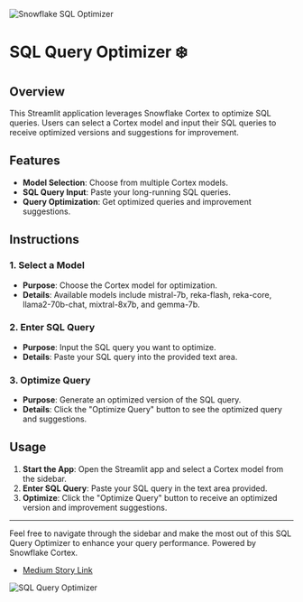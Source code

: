 ![Snowflake SQL Optimizer](https://github.com/Snowflake-Labs/snowflake-demo-streamlit/raw/main/shared_assets/sis-header.jpeg)

# SQL Query Optimizer :snowflake:

## Overview

This Streamlit application leverages Snowflake Cortex to optimize SQL queries. Users can select a Cortex model and input their SQL queries to receive optimized versions and suggestions for improvement.

## Features

- **Model Selection**: Choose from multiple Cortex models.
- **SQL Query Input**: Paste your long-running SQL queries.
- **Query Optimization**: Get optimized queries and improvement suggestions.

## Instructions

### 1. Select a Model
- **Purpose**: Choose the Cortex model for optimization.
- **Details**: Available models include mistral-7b, reka-flash, reka-core, llama2-70b-chat, mixtral-8x7b, and gemma-7b.

### 2. Enter SQL Query
- **Purpose**: Input the SQL query you want to optimize.
- **Details**: Paste your SQL query into the provided text area.

### 3. Optimize Query
- **Purpose**: Generate an optimized version of the SQL query.
- **Details**: Click the "Optimize Query" button to see the optimized query and suggestions.

## Usage

1. **Start the App**: Open the Streamlit app and select a Cortex model from the sidebar.
2. **Enter SQL Query**: Paste your SQL query in the text area provided.
3. **Optimize**: Click the "Optimize Query" button to receive an optimized version and improvement suggestions.

---

Feel free to navigate through the sidebar and make the most out of this SQL Query Optimizer to enhance your query performance. Powered by Snowflake Cortex.

- [Medium Story Link](https://medium.com/@daniel20lacouture/getting-started-with-cortex-analyst-in-snowflake-cortex-analyst-yaml-file-generator-application-%EF%B8%8F-2b78e930e688)

![SQL Query Optimizer](https://github.com/Snowflake-Labs/snowflake-demo-streamlit/raw/main/SQL%20Query%20Optimizer%20App%20using%20Snowflake%20Cortex/sql-query-optimizer.png)

